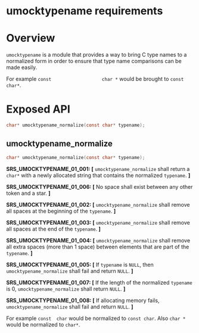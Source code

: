 
# umocktypename requirements

# Overview

`umocktypename` is a module that provides a way to bring C type names to a normalized form in order to ensure that type name comparisons can be made easily.

For example `const                   char *` would be brought to `const char*`.

# Exposed API

```c
char* umocktypename_normalize(const char* typename);
```

## umocktypename_normalize

```c
char* umocktypename_normalize(const char* typename);
```

**SRS_UMOCKTYPENAME_01_001: [** `umocktypename_normalize` shall return a `char*` with a newly allocated string that contains the normalized `typename`. **]**

**SRS_UMOCKTYPENAME_01_006: [** No space shall exist between any other token and a star. **]**

**SRS_UMOCKTYPENAME_01_002: [** `umocktypename_normalize` shall remove all spaces at the beginning of the `typename`. **]**

**SRS_UMOCKTYPENAME_01_003: [** `umocktypename_normalize` shall remove all spaces at the end of the `typename`. **]**

**SRS_UMOCKTYPENAME_01_004: [** `umocktypename_normalize` shall remove all extra spaces (more than 1 space) between elements that are part of the `typename`. **]**

**SRS_UMOCKTYPENAME_01_005: [** If `typename` is `NULL`, then `umocktypename_normalize` shall fail and return `NULL`. **]**

**SRS_UMOCKTYPENAME_01_007: [** If the length of the normalized `typename` is 0, `umocktypename_normalize` shall return `NULL`. **]**

**SRS_UMOCKTYPENAME_01_008: [** If allocating memory fails, `umocktypename_normalize` shall fail and return `NULL`. **]**

For example `const  char` would be normalized to `const char`. Also `char *` would be normalized to `char*`.
